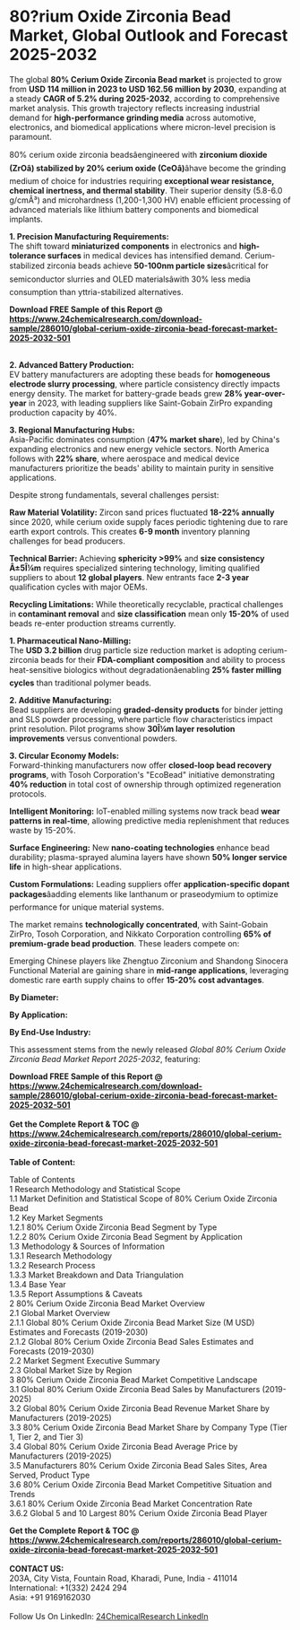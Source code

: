 <h1>80?rium Oxide Zirconia Bead Market, Global Outlook and Forecast 2025-2032</h1><p>The global <strong>80% Cerium Oxide Zirconia Bead market</strong> is projected to grow from <strong>USD 114 million in 2023 to USD 162.56 million by 2030</strong>, expanding at a steady <strong>CAGR of 5.2% during 2025-2032</strong>, according to comprehensive market analysis. This growth trajectory reflects increasing industrial demand for <strong>high-performance grinding media</strong> across automotive, electronics, and biomedical applications where micron-level precision is paramount.</p><p>80% cerium oxide zirconia beadsâengineered with <strong>zirconium dioxide (ZrOâ) stabilized by 20% cerium oxide (CeOâ)</strong>âhave become the grinding medium of choice for industries requiring <strong>exceptional wear resistance, chemical inertness, and thermal stability</strong>. Their superior density (5.8-6.0 g/cmÂ³) and microhardness (1,200-1,300 HV) enable efficient processing of advanced materials like lithium battery components and biomedical implants.</p><p><strong>1. Precision Manufacturing Requirements:</strong><br>
The shift toward <strong>miniaturized components</strong> in electronics and <strong>high-tolerance surfaces</strong> in medical devices has intensified demand. Cerium-stabilized zirconia beads achieve <strong>50-100nm particle sizes</strong>âcritical for semiconductor slurries and OLED materialsâwith 30% less media consumption than yttria-stabilized alternatives.</p><div><b>Download FREE Sample of this Report @ 
            <a href="https://www.24chemicalresearch.com/download-sample/286010/global-cerium-oxide-zirconia-bead-forecast-market-2025-2032-501">
            https://www.24chemicalresearch.com/download-sample/286010/global-cerium-oxide-zirconia-bead-forecast-market-2025-2032-501</a></b></div><br><p><strong>2. Advanced Battery Production:</strong><br>
EV battery manufacturers are adopting these beads for <strong>homogeneous electrode slurry processing</strong>, where particle consistency directly impacts energy density. The market for battery-grade beads grew <strong>28% year-over-year</strong> in 2023, with leading suppliers like Saint-Gobain ZirPro expanding production capacity by 40%.</p><p><strong>3. Regional Manufacturing Hubs:</strong><br>
Asia-Pacific dominates consumption (<strong>47% market share</strong>), led by China's expanding electronics and new energy vehicle sectors. North America follows with <strong>22% share</strong>, where aerospace and medical device manufacturers prioritize the beads' ability to maintain purity in sensitive applications.</p><p>Despite strong fundamentals, several challenges persist:</p><p><strong>Raw Material Volatility:</strong> Zircon sand prices fluctuated <strong>18-22% annually</strong> since 2020, while cerium oxide supply faces periodic tightening due to rare earth export controls. This creates <strong>6-9 month</strong> inventory planning challenges for bead producers.</p><p><strong>Technical Barrier:</strong> Achieving <strong>sphericity &gt;99%</strong> and <strong>size consistency Â±5Î¼m</strong> requires specialized sintering technology, limiting qualified suppliers to about <strong>12 global players</strong>. New entrants face <strong>2-3 year</strong> qualification cycles with major OEMs.</p><p><strong>Recycling Limitations:</strong> While theoretically recyclable, practical challenges in <strong>contaminant removal</strong> and <strong>size classification</strong> mean only <strong>15-20%</strong> of used beads re-enter production streams currently.</p><p><strong>1. Pharmaceutical Nano-Milling:</strong><br>
The <strong>USD 3.2 billion</strong> drug particle size reduction market is adopting cerium-zirconia beads for their <strong>FDA-compliant composition</strong> and ability to process heat-sensitive biologics without degradationâenabling <strong>25% faster milling cycles</strong> than traditional polymer beads.</p><p><strong>2. Additive Manufacturing:</strong><br>
Bead suppliers are developing <strong>graded-density products</strong> for binder jetting and SLS powder processing, where particle flow characteristics impact print resolution. Pilot programs show <strong>30Î¼m layer resolution improvements</strong> versus conventional powders.</p><p><strong>3. Circular Economy Models:</strong><br>
Forward-thinking manufacturers now offer <strong>closed-loop bead recovery programs</strong>, with Tosoh Corporation's "EcoBead" initiative demonstrating <strong>40% reduction</strong> in total cost of ownership through optimized regeneration protocols.</p><p><strong>Intelligent Monitoring:</strong> IoT-enabled milling systems now track bead <strong>wear patterns in real-time</strong>, allowing predictive media replenishment that reduces waste by 15-20%.</p><p><strong>Surface Engineering:</strong> New <strong>nano-coating technologies</strong> enhance bead durability; plasma-sprayed alumina layers have shown <strong>50% longer service life</strong> in high-shear applications.</p><p><strong>Custom Formulations:</strong> Leading suppliers offer <strong>application-specific dopant packages</strong>âadding elements like lanthanum or praseodymium to optimize performance for unique material systems.</p><p>The market remains <strong>technologically concentrated</strong>, with Saint-Gobain ZirPro, Tosoh Corporation, and Nikkato Corporation controlling <strong>65% of premium-grade bead production</strong>. These leaders compete on:</p><p>Emerging Chinese players like Zhengtuo Zirconium and Shandong Sinocera Functional Material are gaining share in <strong>mid-range applications</strong>, leveraging domestic rare earth supply chains to offer <strong>15-20% cost advantages</strong>.</p><p><strong>By Diameter:</strong></p><p><strong>By Application:</strong></p><p><strong>By End-Use Industry:</strong></p><p>This assessment stems from the newly released <em>Global 80% Cerium Oxide Zirconia Bead Market Report 2025-2032</em>, featuring:</p><div><b>Download FREE Sample of this Report @ 
            <a href="https://www.24chemicalresearch.com/download-sample/286010/global-cerium-oxide-zirconia-bead-forecast-market-2025-2032-501">
            https://www.24chemicalresearch.com/download-sample/286010/global-cerium-oxide-zirconia-bead-forecast-market-2025-2032-501</a></b></div><br><div><b>Get the Complete Report & TOC @ 
            <a href="https://www.24chemicalresearch.com/reports/286010/global-cerium-oxide-zirconia-bead-forecast-market-2025-2032-501">
            https://www.24chemicalresearch.com/reports/286010/global-cerium-oxide-zirconia-bead-forecast-market-2025-2032-501</a></b></div><br>
            <b>Table of Content:</b><p>Table of Contents<br />
1 Research Methodology and Statistical Scope<br />
1.1 Market Definition and Statistical Scope of 80% Cerium Oxide Zirconia Bead<br />
1.2 Key Market Segments<br />
1.2.1 80% Cerium Oxide Zirconia Bead Segment by Type<br />
1.2.2 80% Cerium Oxide Zirconia Bead Segment by Application<br />
1.3 Methodology & Sources of Information<br />
1.3.1 Research Methodology<br />
1.3.2 Research Process<br />
1.3.3 Market Breakdown and Data Triangulation<br />
1.3.4 Base Year<br />
1.3.5 Report Assumptions & Caveats<br />
2 80% Cerium Oxide Zirconia Bead Market Overview<br />
2.1 Global Market Overview<br />
2.1.1 Global 80% Cerium Oxide Zirconia Bead Market Size (M USD) Estimates and Forecasts (2019-2030)<br />
2.1.2 Global 80% Cerium Oxide Zirconia Bead Sales Estimates and Forecasts (2019-2030)<br />
2.2 Market Segment Executive Summary<br />
2.3 Global Market Size by Region<br />
3 80% Cerium Oxide Zirconia Bead Market Competitive Landscape<br />
3.1 Global 80% Cerium Oxide Zirconia Bead Sales by Manufacturers (2019-2025)<br />
3.2 Global 80% Cerium Oxide Zirconia Bead Revenue Market Share by Manufacturers (2019-2025)<br />
3.3 80% Cerium Oxide Zirconia Bead Market Share by Company Type (Tier 1, Tier 2, and Tier 3)<br />
3.4 Global 80% Cerium Oxide Zirconia Bead Average Price by Manufacturers (2019-2025)<br />
3.5 Manufacturers 80% Cerium Oxide Zirconia Bead Sales Sites, Area Served, Product Type<br />
3.6 80% Cerium Oxide Zirconia Bead Market Competitive Situation and Trends<br />
3.6.1 80% Cerium Oxide Zirconia Bead Market Concentration Rate<br />
3.6.2 Global 5 and 10 Largest 80% Cerium Oxide Zirconia Bead Player</p><div><b>Get the Complete Report & TOC @ 
            <a href="https://www.24chemicalresearch.com/reports/286010/global-cerium-oxide-zirconia-bead-forecast-market-2025-2032-501">
            https://www.24chemicalresearch.com/reports/286010/global-cerium-oxide-zirconia-bead-forecast-market-2025-2032-501</a></b></div><br><b>CONTACT US:</b><br>
            203A, City Vista, Fountain Road, Kharadi, Pune, India - 411014<br>
            International: +1(332) 2424 294<br>
            Asia: +91 9169162030 <br><br>
            Follow Us On LinkedIn: <a href="https://www.linkedin.com/company/24chemicalresearch/">24ChemicalResearch LinkedIn</a>